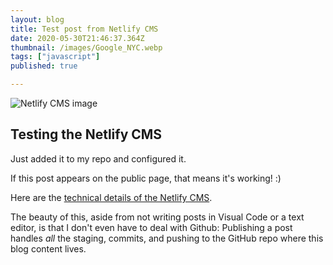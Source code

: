 ```yaml
---
layout: blog
title: Test post from Netlify CMS
date: 2020-05-30T21:46:37.364Z
thumbnail: /images/Google_NYC.webp
tags: ["javascript"]
published: true

---
```

![Netlify CMS image](/images/netlify-cms.jpg "Netlify CMS")

## Testing the Netlify CMS

Just added it to my repo and configured it.

If this post appears on the public page, that means it's working! :)

Here are the [technical details of the Netlify CMS](https://www.netlifycms.org/docs/add-to-your-site/).

The beauty of this, aside from not writing posts in Visual Code or a text editor, is that I don't even have to deal with Github: Publishing a post handles *all* the staging, commits, and pushing to the GitHub repo where this blog content lives.
